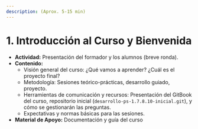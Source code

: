 ```yaml
---
description: (Aprox. 5-15 min)
---
```


# 1. Introducción al Curso y Bienvenida

* **Actividad:** Presentación del formador y los alumnos (breve ronda).
* **Contenido:**
  * Visión general del curso: ¿Qué vamos a aprender? ¿Cuál es el proyecto final?
  * Metodología: Sesiones teórico-prácticas, desarrollo guiado, proyecto.
  * Herramientas de comunicación y recursos: Presentación del GitBook del curso, repositorio inicial (`desarrollo-ps-1.7.8.10-inicial.git`), y cómo se gestionarán las preguntas.
  * Expectativas y normas básicas para las sesiones.
* **Material de Apoyo:** Documentación y guía del curso
